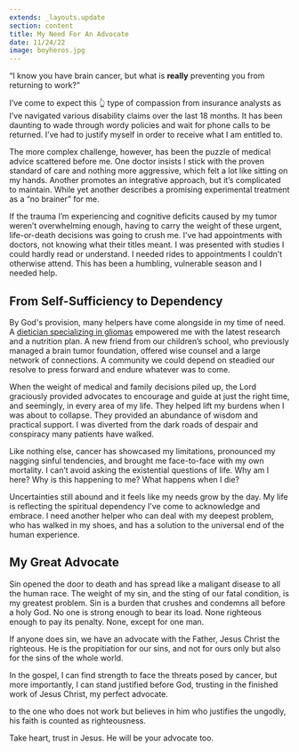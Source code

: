 ```yaml
---
extends: _layouts.update
section: content
title: My Need For An Advocate
date: 11/24/22
image: boyheros.jpg
---
```


<x-blockquote class="font-serif italic" cite="https://www.esv.org/1+John+2:1-2/">
“I know you have brain cancer, but what is <b>really</b> preventing you from returning to work?”
</x-blockquote>

I’ve come to expect this 👆 type of compassion from insurance analysts as I’ve navigated various disability claims over the last 18 months. It has been daunting to wade through wordy policies and wait for phone calls to be returned. I’ve had to justify myself in order to receive what I am entitled to.

The more complex challenge, however, has been the puzzle of medical advice scattered before me. One doctor insists I stick with the proven standard of care and nothing more aggressive, which felt a lot like sitting on my hands. Another promotes an integrative approach, but it’s complicated to maintain. While yet another describes a promising experimental treatment as a “no brainer” for me.

If the trauma I’m experiencing and cognitive deficits caused by my tumor weren’t overwhelming enough, having to carry the weight of these urgent, life-or-death decisions was going to crush me. I've had appointments with doctors, not knowing what their titles meant. I was presented with studies I could hardly read or understand. I needed rides to appointments I couldn’t otherwise attend. This has been a humbling, vulnerable season and I needed help.

## From Self-Sufficiency to Dependency

By God's provision, many helpers have come alongside in my time of need. A <a class="text-yellow-500" href="https://www.patricesurley.com">dietician specializing in gliomas</a> empowered me with the latest research and a nutrition plan. A new friend from our children’s school, who previously managed a brain tumor foundation, offered wise counsel and a large network of connections. A community we could depend on steadied our resolve to press forward and endure whatever was to come.

When the weight of medical and family decisions piled up, the Lord graciously provided advocates to encourage and guide at just the right time, and seemingly, in every area of my life. They helped lift my burdens when I was about to collapse. They provided an abundance of wisdom and practical support. I was diverted from the dark roads of despair and conspiracy many patients have walked.

Like nothing else, cancer has showcased my limitations, pronounced my nagging sinful tendencies, and brought me face-to-face with my own mortality. I can’t avoid asking the existential questions of life. Why am I here? Why is this happening to me? What happens when I die?

Uncertainties still abound and it feels like my needs grow by the day. My life is reflecting the spiritual dependency I’ve come to acknowledge and embrace. I need another helper who can deal with my deepest problem, who has walked in my shoes, and has a solution to the universal end of the human experience.

## My Great Advocate

Sin opened the door to death and has spread like a maligant disease to all the human race. The weight of my sin, and the sting of our fatal condition, is my greatest problem. Sin is a burden that crushes and condemns all before a holy God. No one is strong enough to bear its load. None righteous enough to pay its penalty. None, except for one man.

<x-blockquote class="font-mono" cite="https://www.esv.org/1+John+2:1-2/" caption="1 John 2:1-2">
    <div>If anyone does sin, we have an advocate with the Father, Jesus Christ the righteous. He is the propitiation for our sins, and not for ours only but also for the sins of the whole world.</div>
</x-blockquote>

In the gospel, I can find strength to face the threats posed by cancer, but more importantly, I can stand justified before God, trusting in the finished work of Jesus Christ, my perfect advocate.

<x-blockquote class="font-mono" cite="https://www.esv.org/Romans+4:5/" caption="Romans 4:5">
    <div>to the one who does not work but believes in him who justifies the ungodly, his faith is counted as righteousness.</div>
</x-blockquote>

Take heart, trust in Jesus. He will be your advocate too.
